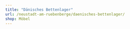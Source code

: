 ```yaml
---
title: "Dänisches Bettenlager"
url: /neustadt-am-ruebenberge/daenisches-bettenlager/
shop: Möbel
---
```

